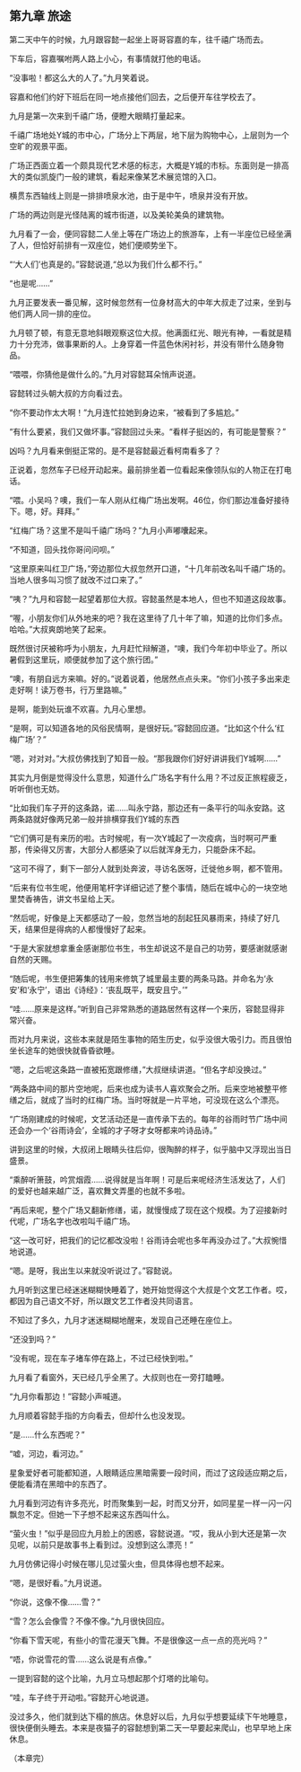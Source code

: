 第九章 旅途
-----

第二天中午的时候，九月跟容懿一起坐上哥哥容嘉的车，往千禧广场而去。

下车后，容嘉嘱咐两人路上小心，有事情就打他的电话。

“没事啦！都这么大的人了。”九月笑着说。

容嘉和他们约好下班后在同一地点接他们回去，之后便开车往学校去了。

九月是第一次来到千禧广场，便瞪大眼睛打量起来。

千禧广场地处Y城的市中心，广场分上下两层，地下层为购物中心，上层则为一个空旷的观景平面。

广场正西面立着一个颇具现代艺术感的标志，大概是Y城的市标。东面则是一排高大的类似凯旋门一般的建筑，看起来像某艺术展览馆的入口。

横贯东西轴线上则是一排排喷泉水池，由于是中午，喷泉并没有开放。

广场的两边则是光怪陆离的城市街道，以及美轮美奂的建筑物。

九月看了一会，便同容懿二人坐上等在广场边上的旅游车，上有一半座位已经坐满了人，但恰好前排有一双座位，她们便顺势坐下。

“‘大人们’也真是的。”容懿说道,“总以为我们什么都不行。”

“也是呢……”

九月正要发表一番见解，这时候忽然有一位身材高大的中年大叔走了过来，坐到与他们两人同一排的座位。

九月顿了顿，有意无意地斜眼观察这位大叔。他满面红光、眼光有神，一看就是精力十分充沛，做事果断的人。上身穿着一件蓝色休闲衬衫，并没有带什么随身物品。


“喂喂，你猜他是做什么的。”九月对容懿耳朵悄声说道。

容懿转过头朝大叔的方向看过去。

“你不要动作太大啊！”九月连忙拉她到身边来，“被看到了多尴尬。”

“有什么要紧，我们又做坏事。”容懿回过头来。“看样子挺凶的，有可能是警察？”

凶吗？九月看来倒挺正常的。是不是容懿最近看柯南看多了？

正说着，忽然车子已经开动起来。最前排坐着一位看起来像领队似的人物正在打电话。

“喂。小吴吗？噢，我们一车人刚从红梅广场出发啊。46位，你们那边准备好接待下。嗯，好。拜拜。”

“红梅广场？这里不是叫千禧广场吗？”九月小声嘟囔起来。

“不知道，回头找你哥问问呗。”

“这里原来叫红卫广场，”旁边那位大叔忽然开口道，“十几年前改名叫千禧广场的。当地人很多叫习惯了就改不过口来了。”

“咦？”九月和容懿一起望着那位大叔。容懿虽然是本地人，但也不知道这段故事。

“喔，小朋友你们从外地来的吧？我在这里待了几十年了嘛，知道的比你们多点。哈哈。”大叔爽朗地笑了起来。

既然很讨厌被称呼为小朋友，九月赶忙辩解道，“噢，我们今年初中毕业了。所以暑假到这里玩，顺便就参加了这个旅行团。”

“噢，有朋自远方来嘛。好的。”说着说着，他居然点点头来。“你们小孩子多出来走走好啊！读万卷书，行万里路嘛。”

是啊，能到处玩谁不欢喜。九月心里想。

“是啊，可以知道各地的风俗民情啊，是很好玩。”容懿回应道。“比如这个什么‘红梅广场’？”

“嗯，对对对。”大叔仿佛找到了知音一般。“那我跟你们好好讲讲我们Y城啊……”

其实九月倒是觉得没什么意思，知道什么广场名字有什么用？不过反正旅程疲乏，听听倒也无妨。

“比如我们车子开的这条路，诺……叫永宁路，那边还有一条平行的叫永安路。这两条路就好像两兄弟一般并排横穿我们Y城的东西

“它们俩可是有来历的啦。古时候呢，有一次Y城起了一次疫病，当时啊可严重那，传染得又厉害，大部分人都感染了以后就浑身无力，只能卧床不起。

“这可不得了，剩下一部分人就到处奔波，寻访名医呀，迁徙他乡啊，都不管用。

“后来有位书生呢，他便用笔杆字详细记述了整个事情，随后在城中心的一块空地里焚香祷告，讲文书呈给上天。

“然后呢，好像是上天都感动了一般，忽然当地的刮起狂风暴雨来，持续了好几天，结果但是得病的人都慢慢好了起来。

“于是大家就想拿重金感谢那位书生，书生却说这不是自己的功劳，要感谢就感谢自然的天赐。

“随后呢，书生便把筹集的钱用来修筑了城里最主要的两条马路。并命名为‘永安’和‘永宁’，语出《诗经》：‘丧乱既平，既安且宁。’”

“哇……原来是这样。”听到自己非常熟悉的道路居然有这样一个来历，容懿显得非常兴奋。

而对九月来说，这些本来就是陌生事物的陌生历史，似乎没很大吸引力。而且很怕坐长途车的她很快就昏昏欲睡。

“嗯，之后呢这条路一直被拓宽跟修缮，”大叔继续讲道。“但名字却没换过。”

“两条路中间的那片空地呢，后来也成为读书人喜欢聚会之所。后来空地被整平修缮之后，就成了当时的红梅广场。当时呀就是一片平地，可没现在这么个漂亮。

“广场刚建成的时候呢，文艺活动还是一直传承下去的。每年的谷雨时节广场中间还会办一个‘谷雨诗会’，全城的才子呀才女呀都来吟诗品诗。”

讲到这里的时候，大叔闭上眼睛头往后仰，很陶醉的样子，似乎脑中又浮现出当日盛景。

“乘醉听箫鼓，吟赏烟霞……说得就是当年啊！可是后来呢经济生活发达了，人们的爱好也越来越广泛，喜欢舞文弄墨的也就不多啦。

“再后来呢，整个广场又翻新修缮，诺，就慢慢成了现在这个规模。为了迎接新时代呢，广场名字也改啦叫千禧广场。

“这一改可好，把我们的记忆都改没啦！谷雨诗会呢也多年再没办过了。”大叔惋惜地说道。

“嗯。是呀，我出生以来就没听说过了。”容懿说。

九月听到这里已经迷迷糊糊快睡着了，她开始觉得这个大叔是个文艺工作者。哎，都因为自己语文不好，所以跟文艺工作者没共同语言。

不知过了多久，九月才迷迷糊糊地醒来，发现自己还睡在座位上。

“还没到吗？”

“没有呢，现在车子堵车停在路上，不过已经快到啦。”

九月看了看窗外，天已经几乎全黑了。大叔则也在一旁打瞌睡。

“九月你看那边！”容懿小声喊道。

九月顺着容懿手指的方向看去，但却什么也没发现。

“是……什么东西呢？”

“嘘，河边，看河边。”

星象爱好者可能都知道，人眼睛适应黑暗需要一段时间，而过了这段适应期之后，便能看清在黑暗中的东西了。

九月看到河边有许多亮光，时而聚集到一起，时而又分开，如同星星一样一闪一闪飘忽不定。但她一下子想不起来这东西叫什么。

“萤火虫！”似乎是回应九月脸上的困惑，容懿说道。“哎，我从小到大还是第一次见呢，以前只是故事书上看到过。没想到这么漂亮！”

九月仿佛记得小时候在哪儿见过萤火虫，但具体得也想不起来。

“嗯，是很好看。”九月说道。

“你说，这像不像……雪？”

“雪？怎么会像雪？不像不像。”九月很快回应。

“你看下雪天呢，有些小的雪花漫天飞舞。不是很像这一点一点的亮光吗？”

“唔，你说雪花的雪……这么说是有点像。”

一提到容懿的这个比喻，九月立马想起那个灯塔的比喻句。

“哇，车子终于开动啦。”容懿开心地说道。

没过多久，他们就到达下榻的旅店。休息好以后，九月似乎想要延续下午地睡意，很快便倒头睡去。本来是夜猫子的容懿想到第二天一早要起来爬山，也早早地上床休息。

（本章完）